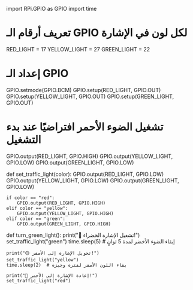 import RPi.GPIO as GPIO
import time

# تعريف أرقام الـ GPIO لكل لون في الإشارة
RED_LIGHT = 17
YELLOW_LIGHT = 27
GREEN_LIGHT = 22

# إعداد الـ GPIO
GPIO.setmode(GPIO.BCM)
GPIO.setup(RED_LIGHT, GPIO.OUT)
GPIO.setup(YELLOW_LIGHT, GPIO.OUT)
GPIO.setup(GREEN_LIGHT, GPIO.OUT)

# تشغيل الضوء الأحمر افتراضيًا عند بدء التشغيل
GPIO.output(RED_LIGHT, GPIO.HIGH)
GPIO.output(YELLOW_LIGHT, GPIO.LOW)
GPIO.output(GREEN_LIGHT, GPIO.LOW)

def set_traffic_light(color):
    GPIO.output(RED_LIGHT, GPIO.LOW)
    GPIO.output(YELLOW_LIGHT, GPIO.LOW)
    GPIO.output(GREEN_LIGHT, GPIO.LOW)

    if color == "red":
        GPIO.output(RED_LIGHT, GPIO.HIGH)
    elif color == "yellow":
        GPIO.output(YELLOW_LIGHT, GPIO.HIGH)
    elif color == "green":
        GPIO.output(GREEN_LIGHT, GPIO.HIGH)

def turn_green_light():
    print("🚦 تشغيل الإشارة الخضراء!")
    set_traffic_light("green")
    time.sleep(5)  # إبقاء الضوء الأخضر لمدة 5 ثوانٍ

    print("🟡 تحويل الإشارة إلى الأصفر!")
    set_traffic_light("yellow")
    time.sleep(2)  # بقاء اللون الأصفر لفترة وجيزة

    print("🔴 إعادة الإشارة إلى الأحمر!")
    set_traffic_light("red")
